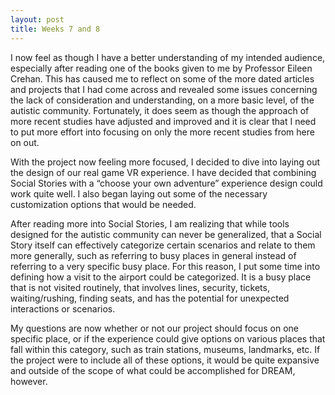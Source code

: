 ```yaml
---
layout: post
title: Weeks 7 and 8
---
```


I now feel as though I have a better understanding of my intended audience, especially after reading one of the books given to me by Professor Eileen Crehan. This has caused me to reflect on some of the more dated articles and projects that I had come across and revealed some issues concerning the lack of consideration and understanding, on a more basic level, of the autistic community.  Fortunately, it does seem as though the approach of more recent studies have adjusted and improved and it is clear that I need to put more effort into focusing on only the more recent studies from here on out.

With the project now feeling more focused, I decided to dive into laying out the design of our real game VR experience.  I have decided that combining Social Stories with a “choose your own adventure” experience design could work quite well.  I also began laying out some of the necessary customization options that would be needed.

After reading more into Social Stories, I am realizing that while tools designed for the autistic community can never be generalized, that a Social Story itself can effectively categorize certain scenarios and relate to them more generally, such as referring to busy places in general instead of referring to a very specific busy place.  For this reason, I put some time into defining how a visit to the airport could be categorized.  It is a busy place that is not visited routinely, that involves lines, security, tickets, waiting/rushing, finding seats, and has the potential for unexpected interactions or scenarios.

My questions are now whether or not our project should focus on one specific place, or if the experience could give options on various places that fall within this category, such as train stations, museums, landmarks, etc.  If the project were to include all of these options, it would be quite expansive and outside of the scope of what could be accomplished for DREAM, however.
